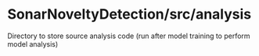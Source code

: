 # SonarNoveltyDetection/src/analysis
Directory to store source analysis code (run after model training to perform model analysis) 
